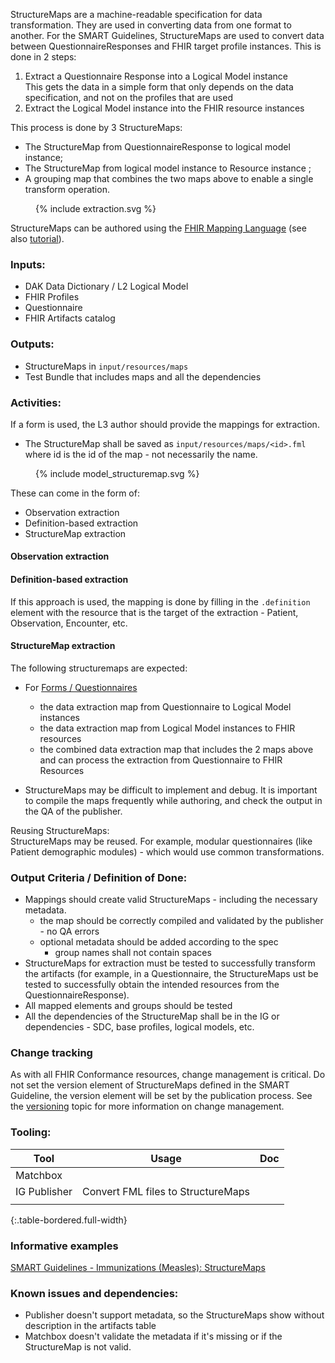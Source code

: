 
StructureMaps are a machine-readable specification for data transformation. They are used in converting data from one format to another. For  the SMART Guidelines, StructureMaps are used to convert data between QuestionnaireResponses and FHIR target profile instances. This is done in 2 steps:
1. Extract a Questionnaire Response into a Logical Model instance  
  This gets the data in a simple form that only depends on the data specification, and not on the profiles that are used
2. Extract the Logical Model instance into the FHIR resource instances

This process is done by 3 StructureMaps: 
* The StructureMap from QuestionnaireResponse to logical model instance;
* The StructureMap from logical model instance to Resource instance ;
* A grouping map that combines the two maps above to enable a single transform operation.


<figure>
  {% include extraction.svg %}
</figure>


StructureMaps can be authored using the [FHIR Mapping Language](https://hl7.org/fhir/R4/mapping-language.html) (see also [tutorial](https://hl7.org/fhir/R4/mapping-tutorial.html)).

  
### **Inputs:** 

* DAK Data Dictionary / L2 Logical Model
* FHIR Profiles
* Questionnaire
* FHIR Artifacts catalog


### **Outputs:**

* StructureMaps in `input/resources/maps`
* Test Bundle that includes maps and all the dependencies


### **Activities:**

If a form is used, the L3 author should provide the mappings for extraction.

* The StructureMap shall be saved as `input/resources/maps/<id>.fml` where id is the id of the map - not necessarily the name.
<figure>
  {% include model_structuremap.svg %}
</figure>

These can come in the form of:
- Observation extraction
- Definition-based extraction
- StructureMap extraction

#### Observation extraction

#### Definition-based extraction
If this approach is used, the mapping is done by filling in the `.definition` element with the resource that is the target of the extraction - Patient, Observation, Encounter, etc.


#### StructureMap extraction
The following structuremaps are expected: 

* For [Forms / Questionnaires](l3_forms.html)
  * the data extraction map from Questionnaire to Logical Model instances
  * the data extraction map from Logical Model instances to FHIR resources
  * the combined data extraction map that includes the 2 maps above and can process the extraction from Questionnaire to FHIR Resources

* StructureMaps may be difficult to implement and debug. It is important to compile the maps frequently while authoring, and check the output in the QA of the publisher.


Reusing StructureMaps:  
StructureMaps may be reused. For example, modular questionnaires (like Patient demographic modules) - which would use common transformations.



### **Output Criteria / Definition of Done:**

* Mappings should create valid StructureMaps - including the necessary metadata. 
  * the map should be correctly compiled and validated by the publisher - no QA errors
  * optional metadata should be added according to the spec 
    * group names shall not contain spaces
* StructureMaps for extraction must be tested to successfully transform the artifacts (for example, in a Questionnaire, the StructureMaps ust be tested to successfully obtain the intended resources from the QuestionnaireResponse).
* All mapped elements and groups should be tested
* All the dependencies of the StructureMap shall be in the IG or dependencies - SDC, base profiles, logical models, etc.


### **Change tracking**

As with all FHIR Conformance resources, change management is critical. Do not set the version element of StructureMaps defined in the SMART Guideline, the version element will be set by the publication process. See the [versioning](versioning.html) topic for more information on change management.

### **Tooling:**

| Tool | Usage | Doc |
| --- | ---| ---| 
| Matchbox | |  |
| IG Publisher | Convert FML files to StructureMaps |  |
|  | |  |
{:.table-bordered.full-width}  

### **Informative examples**
[SMART Guidelines - Immunizations (Measles): StructureMaps](https://worldhealthorganization.github.io/smart-immunizations-measles/artifacts.html#terminology-structure-maps)

### **Known issues and dependencies:**
* Publisher doesn't support metadata, so the StructureMaps show without description in the artifacts table
* Matchbox doesn't validate the metadata if it's missing or if the StructureMap is not valid.


